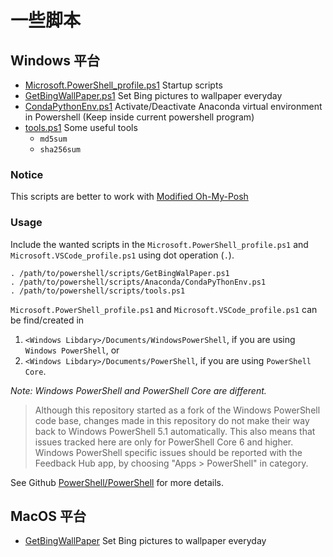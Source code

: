 # 一些脚本

## Windows 平台

* [Microsoft.PowerShell_profile.ps1](/win_scripts/Microsoft.PowerShell_profile.ps1) Startup scripts
* [GetBingWallPaper.ps1](/win_scripts/GetBingWallPaper.ps1) Set Bing pictures to wallpaper everyday
* [CondaPythonEnv.ps1](/win_scripts/Anaconda/CondaPythonEnv.ps1) Activate/Deactivate Anaconda virtual environment in Powershell (Keep inside current powershell program)
* [tools.ps1](/win_scripts/tools.ps1) Some useful tools
    * `md5sum`
    * `sha256sum`


### Notice

This scripts are better to work with [Modified Oh-My-Posh](https://github.com/Jarvis73/oh-my-posh)


### Usage

Include the wanted scripts in the `Microsoft.PowerShell_profile.ps1` and `Microsoft.VSCode_profile.ps1` using dot operation (`.`). 

```pwsh
. /path/to/powershell/scripts/GetBingWalPaper.ps1
. /path/to/powershell/scripts/Anaconda/CondaPyThonEnv.ps1
. /path/to/powershell/scripts/tools.ps1
```

`Microsoft.PowerShell_profile.ps1` and `Microsoft.VSCode_profile.ps1` can be find/created in 

1. `<Windows Libdary>/Documents/WindowsPowerShell`, if you are using `Windows PowerShell`, or
2. `<Windows Libdary>/Documents/PowerShell`, if you are using `PowerShell Core`. 

*Note: Windows PowerShell and PowerShell Core are different.* 

> Although this repository started as a fork of the Windows PowerShell code base, changes made in this repository do not make their way back to Windows PowerShell 5.1 automatically. This also means that issues tracked here are only for PowerShell Core 6 and higher. Windows PowerShell specific issues should be reported with the Feedback Hub app, by choosing "Apps > PowerShell" in category.

See Github [PowerShell/PowerShell](https://github.com/PowerShell/PowerShell) for more details.

## MacOS 平台

* [GetBingWallPaper](/macos_scripts/WallPaper/gbwp.sh) Set Bing pictures to wallpaper everyday

